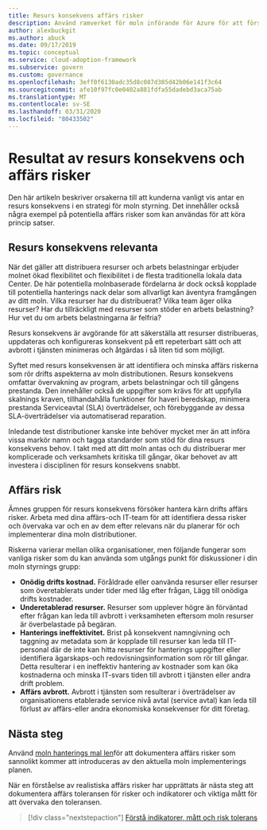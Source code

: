 ```yaml
---
title: Resurs konsekvens affärs risker
description: Använd ramverket för moln införande för Azure för att förstå typisk kund införande av en resurs konsekvens i en strategi för moln styrning.
author: alexbuckgit
ms.author: abuck
ms.date: 09/17/2019
ms.topic: conceptual
ms.service: cloud-adoption-framework
ms.subservice: govern
ms.custom: governance
ms.openlocfilehash: 3eff0f6130adc35d8c087d385d42b06e141f3c64
ms.sourcegitcommit: afe10f97fc0e0402a881fdfa55dadebd3aca75ab
ms.translationtype: MT
ms.contentlocale: sv-SE
ms.lasthandoff: 03/31/2020
ms.locfileid: "80433502"
---
```

# <a name="resource-consistency-motivations-and-business-risks"></a>Resultat av resurs konsekvens och affärs risker

Den här artikeln beskriver orsakerna till att kunderna vanligt vis antar en resurs konsekvens i en strategi för moln styrning. Det innehåller också några exempel på potentiella affärs risker som kan användas för att köra princip satser.

<!-- markdownlint-disable MD026 -->

## <a name="resource-consistency-relevancy"></a>Resurs konsekvens relevanta

När det gäller att distribuera resurser och arbets belastningar erbjuder molnet ökad flexibilitet och flexibilitet i de flesta traditionella lokala data Center. De här potentiella molnbaserade fördelarna är dock också kopplade till potentiella hanterings nack delar som allvarligt kan äventyra framgången av ditt moln. Vilka resurser har du distribuerat? Vilka team äger olika resurser? Har du tillräckligt med resurser som stöder en arbets belastning? Hur vet du om arbets belastningarna är felfria?

Resurs konsekvens är avgörande för att säkerställa att resurser distribueras, uppdateras och konfigureras konsekvent på ett repeterbart sätt och att avbrott i tjänsten minimeras och åtgärdas i så liten tid som möjligt.

Syftet med resurs konsekvensen är att identifiera och minska affärs riskerna som rör drifts aspekterna av moln distributionen. Resurs konsekvens omfattar övervakning av program, arbets belastningar och till gångens prestanda. Den innehåller också de uppgifter som krävs för att uppfylla skalnings kraven, tillhandahålla funktioner för haveri beredskap, minimera prestanda Serviceavtal (SLA) överträdelser, och förebyggande av dessa SLA-överträdelser via automatiserad reparation.

Inledande test distributioner kanske inte behöver mycket mer än att införa vissa markör namn och tagga standarder som stöd för dina resurs konsekvens behov. I takt med att ditt moln antas och du distribuerar mer komplicerade och verksamhets kritiska till gångar, ökar behovet av att investera i disciplinen för resurs konsekvens snabbt.

## <a name="business-risk"></a>Affärs risk

Ämnes gruppen för resurs konsekvens försöker hantera kärn drifts affärs risker. Arbeta med dina affärs-och IT-team för att identifiera dessa risker och övervaka var och en av dem efter relevans när du planerar för och implementerar dina moln distributioner.

Riskerna varierar mellan olika organisationer, men följande fungerar som vanliga risker som du kan använda som utgångs punkt för diskussioner i din moln styrnings grupp:

- **Onödig drifts kostnad.** Föråldrade eller oanvända resurser eller resurser som överetablerats under tider med låg efter frågan, Lägg till onödiga drifts kostnader.
- **Underetablerad resurser.** Resurser som upplever högre än förväntad efter frågan kan leda till avbrott i verksamheten eftersom moln resurser är överbelastade på begäran.
- **Hanterings ineffektivitet.** Brist på konsekvent namngivning och taggning av metadata som är kopplade till resurser kan leda till IT-personal där de inte kan hitta resurser för hanterings uppgifter eller identifiera ägarskaps-och redovisningsinformation som rör till gångar. Detta resulterar i en ineffektiv hantering av kostnader som kan öka kostnaderna och minska IT-svars tiden till avbrott i tjänsten eller andra drift problem.
- **Affärs avbrott.** Avbrott i tjänsten som resulterar i överträdelser av organisationens etablerade service nivå avtal (service avtal) kan leda till förlust av affärs-eller andra ekonomiska konsekvenser för ditt företag.

## <a name="next-steps"></a>Nästa steg

Använd [moln hanterings mal len](./template.md)för att dokumentera affärs risker som sannolikt kommer att introduceras av den aktuella moln implementerings planen.

När en förståelse av realistiska affärs risker har upprättats är nästa steg att dokumentera affärs toleransen för risker och indikatorer och viktiga mått för att övervaka den toleransen.

> [!div class="nextstepaction"]
> [Förstå indikatorer, mått och risk tolerans](./metrics-tolerance.md)
